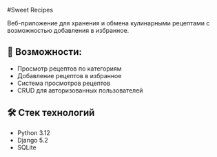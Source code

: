 #Sweet Recipes

Веб-приложение для хранения и обмена кулинарными рецептами с возможностью добавления в избранное.

## 🌟 Возможности:
- Просмотр рецептов по категориям
- Добавление рецептов в избранное
- Система просмотров рецептов
- CRUD для авторизованных пользователей

## 🛠 Стек технологий
- Python 3.12
- Django 5.2
- SQLite 
